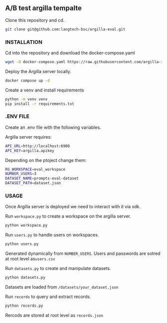 
## A/B test argilla tempalte

Clone this repository and cd.
```bash
git clone git@github.com:langtech-bsc/argilla-eval.git
```

### INSTALLATION
Cd into the repository and download the docker-compose.yaml
```bash
wget -O docker-compose.yaml https://raw.githubusercontent.com/argilla-io/argilla/main/examples/deployments/docker/docker-compose.yaml
```

Deploy the Argilla server locally.
```bash
docker compose up -d
```

Create a venv and install requirements
```bash
python -m venv venv
pip install -r requirements.txt
```

### .ENV FILE
Create an .env file with the following variables.

Argilla server requires:
```bash
API_URL=http://localhost:6900
API_KEY=argilla.apikey
```

Depending on the ptoject change them:
```bash
RG_WORKSPACE=eval_workspace
NUMBER_USERS=3
DATASET_NAME=prompts-eval-dataset
DATASET_PATH=dataset.json
```

### USAGE
Once Argilla server is deployed we need to interact with it via sdk.

Run `workspace.py` to create a workspace on the argilla server.
```bash
python workspace.py
```

Run `users.py` to handle users on workspaces.
```bash
python users.py
```
Generated dynamically from `NUMBER_USERS`.
Users and passwords are sotred at root level as`users.csv`

Run `datasets.py` to create and manipulate datasets.
```bash
python datasets.py
```
Datasets are loaded from `/datasets/your_dataset.json`

Run `records` to query and extract records.
```bash
python records.py
```
Rercods are stored at root level as `records.json`
